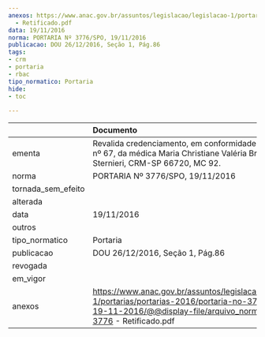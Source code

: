 ```yaml
---
anexos: https://www.anac.gov.br/assuntos/legislacao/legislacao-1/portarias/portarias-2016/portaria-no-3776-spo-19-11-2016/@@display-file/arquivo_norma/PA2016-3776
  - Retificado.pdf
data: 19/11/2016
norma: PORTARIA Nº 3776/SPO, 19/11/2016
publicacao: DOU 26/12/2016, Seção 1, Pág.86
tags:
- crm
- portaria
- rbac
tipo_normatico: Portaria
hide: 
- toc 
 
---
```


|                    | Documento                                                                                                                                                                   |
|:-------------------|:----------------------------------------------------------------------------------------------------------------------------------------------------------------------------|
| ementa             | Revalida credenciamento, em conformidade com o RBAC nº 67, da médica Maria Christiane Valéria Braga Braile Sternieri, CRM-SP 66720, MC 92.                                  |
| norma              | PORTARIA Nº 3776/SPO, 19/11/2016                                                                                                                                            |
| tornada_sem_efeito |                                                                                                                                                                             |
| alterada           |                                                                                                                                                                             |
| data               | 19/11/2016                                                                                                                                                                  |
| outros             |                                                                                                                                                                             |
| tipo_normatico     | Portaria                                                                                                                                                                    |
| publicacao         | DOU 26/12/2016, Seção 1, Pág.86                                                                                                                                             |
| revogada           |                                                                                                                                                                             |
| em_vigor           |                                                                                                                                                                             |
| anexos             | https://www.anac.gov.br/assuntos/legislacao/legislacao-1/portarias/portarias-2016/portaria-no-3776-spo-19-11-2016/@@display-file/arquivo_norma/PA2016-3776 - Retificado.pdf |